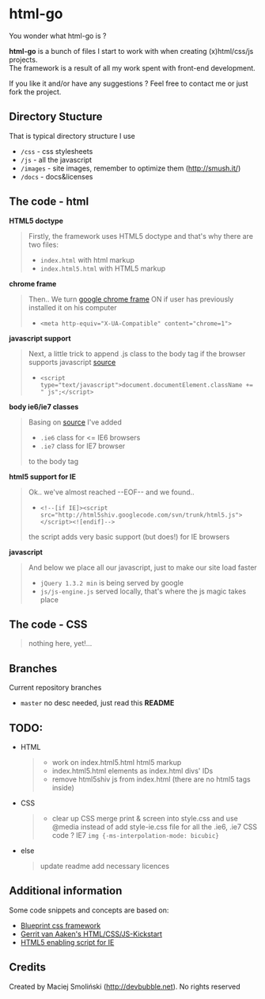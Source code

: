 # html-go


You wonder what html-go is ?
  
  
**html-go** is a bunch of files I start to work with when creating (x)html/css/js projects.  
The framework is a result of all my work spent with front-end development.  

If you like it and/or have any suggestions ? Feel free to contact me or just fork the project.  

## Directory Stucture

That is typical directory structure I use

* `/css` - css stylesheets
* `/js` - all the javascript
* `/images` - site images, remember to optimize them (http://smush.it/)
* `/docs` - docs&licenses

## The code - html

**HTML5 doctype**


> Firstly, the framework uses HTML5 doctype and that's why there are two files:
>
> * `index.html` with html markup
> * `index.html5.html` with HTML5 markup


**chrome frame**


> Then.. We turn [google chrome frame](http://code.google.com/intl/pl-PL/chrome/chromeframe/) ON if user has previously installed it on his computer
> 
> * `<meta http-equiv="X-UA-Compatible" content="chrome=1">`


**javascript support**


> Next, a little trick to append .js class to the body tag if the browser supports javascript [source](http://www.webkrauts.de/2008/12/14/sehr-sehr-schnelle-seiten-website-performance-best-practice-teil-2/)
>
> * `<script type="text/javascript">document.documentElement.className += " js";</script>`



**body ie6/ie7 classes**


> Basing on [source](http://codecandies.de/2008/12/12/conditional-comments-wenige-requests/) I've added
>
> * `.ie6` class for <= IE6 browsers
> * `.ie7` class for IE7 browser
>
> to the body tag


**html5 support for IE**


> Ok.. we've almost reached --EOF-- and we found..
>
> * `<!--[if IE]><script src="http://html5shiv.googlecode.com/svn/trunk/html5.js"></script><![endif]-->`
>
> the script adds very basic support (but does!) for IE browsers


**javascript**


> And below we place all our javascript, just to make our site load faster
> 
> * `jQuery 1.3.2 min` is being served by google
> * `js/js-engine.js` served locally, that's where the js magic takes place

## The code - CSS

> nothing here, yet!...

## Branches

Current repository branches

* `master` no desc needed, just read this **README**

## TODO:

* HTML
    > * work on index.html5.html html5 markup
    > * index.html5.html elements as index.html divs' IDs
    > * remove html5shiv js from index.html (there are no html5 tags inside)

* CSS
    > * clear up CSS
    > merge print & screen into style.css and use @media instead of
    > add style-ie.css file for all the .ie6, .ie7 CSS code ?
    > IE7 `img {-ms-interpolation-mode: bicubic}`
    
* else
    > update readme
    > add necessary licences

## Additional information

Some code snippets and concepts are based on:

* [Blueprint css framework](http://blueprintcss.org) 
* [Gerrit van Aaken's HTML/CSS/JS-Kickstart](http://praegnanz.de/weblog/htmlcssjs-kickstart)
* [HTML5 enabling script for IE](http://remysharp.com/2009/01/07/html5-enabling-script/)


## Credits

Created by Maciej Smoliński (http://devbubble.net). No rights reserved